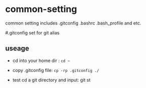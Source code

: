 # common-setting
common setting includes .gitconfig .bashrc .bash_profile and etc.

#.gitconfig
set for git alias

## useage

* cd into your home dir :
`cd ~`

* copy .gitconfig file:
`cp -rp .gitconfig ./`

* test
cd a git directory and input: git st


